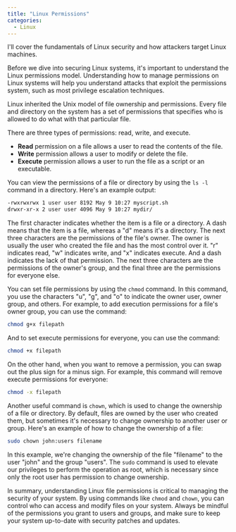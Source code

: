 ```yaml
---
title: "Linux Permissions"
categories:
  - Linux
---
```



I'll cover the fundamentals of Linux security and how attackers target Linux machines.

Before we dive into securing Linux systems, it's important to understand the Linux permissions model. Understanding how to manage permissions on Linux systems will help you understand attacks that exploit the permissions system, such as most privilege escalation techniques.

Linux inherited the Unix model of file ownership and permissions. Every file and directory on the system has a set of permissions that specifies who is allowed to do what with that particular file.

There are three types of permissions: read, write, and execute. 
- **Read** permission on a file allows a user to read the contents of the file. 
- **Write** permission allows a user to modify or delete the file. 
- **Execute** permission allows a user to run the file as a script or an executable.

You can view the permissions of a file or directory by using the `ls -l` command in a directory. Here's an example output:

```bash
-rwxrwxrwx 1 user user 8192 May 9 10:27 myscript.sh
drwxr-xr-x 2 user user 4096 May 9 10:27 mydir/
```

The first character indicates whether the item is a file or a directory. A dash means that the item is a file, whereas a "d" means it's a directory. The next three characters are the permissions of the file's owner. The owner is usually the user who created the file and has the most control over it. "r" indicates read, "w" indicates write, and "x" indicates execute. And a dash indicates the lack of that permission. The next three characters are the permissions of the owner's group, and the final three are the permissions for everyone else.

You can set file permissions by using the `chmod` command. In this command, you use the characters "u", "g", and "o" to indicate the owner user, owner group, and others. For example, to add execution permissions for a file's owner group, you can use the command:

```bash
chmod g+x filepath
```

And to set execute permissions for everyone, you can use the command:

```bash
chmod +x filepath
```

On the other hand, when you want to remove a permission, you can swap out the plus sign for a minus sign. For example, this command will remove execute permissions for everyone:

```bash
chmod -x filepath
```

Another useful command is `chown`, which is used to change the ownership of a file or directory. By default, files are owned by the user who created them, but sometimes it's necessary to change ownership to another user or group. Here's an example of how to change the ownership of a file:

```bash
sudo chown john:users filename
```

In this example, we're changing the ownership of the file "filename" to the user "john" and the group "users". The `sudo` command is used to elevate our privileges to perform the operation as root, which is necessary since only the root user has permission to change ownership.

In summary, understanding Linux file permissions is critical to managing the security of your system. By using commands like `chmod` and `chown`, you can control who can access and modify files on your system. Always be mindful of the permissions you grant to users and groups, and make sure to keep your system up-to-date with security patches and updates.

